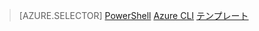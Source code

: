 > [AZURE.SELECTOR]
[PowerShell](virtual-network-deploy-multinic-arm-ps.md)
[Azure CLI](virtual-network-deploy-multinic-arm-cli.md)
[テンプレート](virtual-network-deploy-multinic-arm-template.md)

